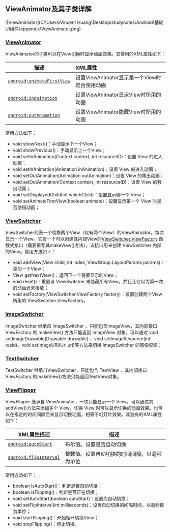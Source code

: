 ## **ViewAnimator及其子类详解**

![ViewAnimator](C:\Users\Vincent Huang\Desktop\studynotes\Android\基础UI组件\appendix\ViewAnimator.png)

### [**ViewAnimator**]([ImageSwitcher](https://developer.android.com/reference/android/widget/ImageSwitcher.html))

ViewAnimator的子类可以在View切换时显示动画效果。其常用的XML属性如下：

| 描述                                       | XML属性                          |
| ---------------------------------------- | :----------------------------- |
| [`android:animateFirstView`](https://developer.android.com/reference/android/widget/ViewAnimator.html#attr_android:animateFirstView) | 设置ViewAnimator显示第一个View时是否使用动画 |
| [`android:inAnimation`](https://developer.android.com/reference/android/widget/ViewAnimator.html#attr_android:inAnimation) | 设置ViewAnimator显示View时所用的动画     |
| [`android:outAnimation`](https://developer.android.com/reference/android/widget/ViewAnimator.html#attr_android:outAnimation) | 设置ViewAnimator隐藏View时所用的动画     |

常用方法如下：

- void	 showNext()：手动显示下一个View；
- void	 showPrevious()：手动显示上一个View；
- void	 setInAnimation(Context context, int resourceID)：设置 View 的进入动画；
- void	 setInAnimation(Animation inAnimation)：设置 View 的进入动画；
- void	 setOutAnimation(Animation outAnimation)：设置 View 的移出动画；
- void	 setOutAnimation(Context context, int resourceID)：设置 View 的移出动画；
- void setDisplayedChild(int whichChild)：设置显示哪一个 View；
- void	 setAnimateFirstView(boolean animate)：设置显示第一个 View 时是否使用动画；

### [**ViewSwitcher**](https://developer.android.com/reference/android/widget/ViewSwitcher.html)

ViewSwitcher代表一个切换两个View（仅有两个View）的ViewAnimator，每次显示一个View。它有一个可以创建其内部View的[ViewSwitcher.ViewFactory](https://developer.android.com/reference/android/widget/ViewSwitcher.ViewFactory.html) 函数式接口（需要重写其makeView()方法），该接口用来创建 ViewSwitcher 内部的View。常用方法如下：

- void	 addView(View child, int index, ViewGroup.LayoutParams params)：添加一个View；
- View getNextView()：返回下一个将要显示的View；
- void	 reset()：重置该 ViewSwitcher 来隐藏所有View，并且让它以为第一次的动画还未播放；
- void	 setFactory(ViewSwitcher.ViewFactory factory)：设置创建两个View所用的 ViewSwitcher.ViewFactory。

### [**ImageSwitcher**](https://developer.android.com/reference/android/widget/ImageSwitcher.html)

ImageSwitcher 继承自 ImageSwitcher ，只能包含ImageView，其内部接口 ViewFactory 的 makeView() 方法只能返回 ImageView 对象。可以通过 void  setImageDrawable(Drawable drawable) 、void setImageResource(int resid)、void setImageURI(Uri uri)等方法来切换 ImageSwitcher 的图像资源：

### [**TextSwitcher**](https://developer.android.com/reference/android/widget/TextSwitcher.html)

TextSwitcher 继承自ViewSwitcher，只能包含 TextView ，其内部接口 ViewFactory 的makeView()方法只能返回TextView对象。

### [**ViewFlipper**](https://developer.android.com/reference/android/widget/ViewFlipper.html)

ViewFlipper 继承自 ViewAnimator，一次只能显示一个 View，可以通过其 addView()方法来添加多个 View，切换 View 时可以显示切换的动画效果。也可以在指定的时间间隔后来显示切换动画，相等于幻灯片效果。其独有的XML属性如下：

| XML属性描述                                  | 描述                     |
| ---------------------------------------- | ---------------------- |
| [`android:autoStart`](https://developer.android.com/reference/android/widget/ViewFlipper.html#attr_android:autoStart) | 布尔值。设置是否自动切换           |
| [`android:flipInterval`](https://developer.android.com/reference/android/widget/ViewFlipper.html#attr_android:flipInterval) | 整数值。设置自动切换的时间间隔，以毫秒为单位 |

常用方法如下：

- boolean isAutoStart()：判断是否自动切换；
- boolean	isFlipping()：判断是否正在切换；
- void	 setAutoStart(boolean autoStart)：设置为自动切换；
- void	 setFlipInterval(int milliseconds)：设置自动切换的间隔时间，以毫秒数为单位；
- void	 startFlipping()：开始循环切换View；
- void	 stopFlipping()：停止切换。

